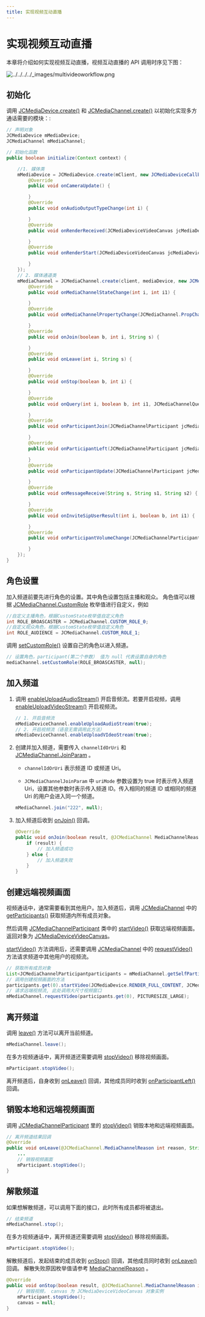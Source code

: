 ```yaml
---
title: 实现视频互动直播
---
```

# 实现视频互动直播

本章将介绍如何实现视频互动直播，视频互动直播的 API 调用时序见下图：

![../../../../\_images/multivideoworkflow.png](../../../../_images/multivideoworkflow.png)

## 初始化

调用
[JCMediaDevice.create()](https://developer.juphoon.com/portal/reference/V2.1/android/com/juphoon/cloud/JCMediaDevice.html#create-com.juphoon.cloud.JCClient-com.juphoon.cloud.JCMediaDeviceCallback-)
和
[JCMediaChannel.create()](https://developer.juphoon.com/portal/reference/V2.1/android/com/juphoon/cloud/JCMediaChannel.html#create-com.juphoon.cloud.JCClient-com.juphoon.cloud.JCMediaDevice-com.juphoon.cloud.JCMediaChannelCallback-)
以初始化实现多方通话需要的模块：:

``````java
// 声明对象
JCMediaDevice mMediaDevice;
JCMediaChannel mMediaChannel;

// 初始化函数
public boolean initialize(Context context) {

    //1. 媒体类
    mMediaDevice = JCMediaDevice.create(mClient, new JCMediaDeviceCallback() {
        @Override
        public void onCameraUpdate() {

        }
        @Override
        public void onAudioOutputTypeChange(int i) {

        }
        @Override
        public void onRenderReceived(JCMediaDeviceVideoCanvas jcMediaDeviceVideoCanvas) {

        }
        @Override
        public void onRenderStart(JCMediaDeviceVideoCanvas jcMediaDeviceVideoCanvas) {

        }
    });
    // 2. 媒体通道类
    mMediaChannel = JCMediaChannel.create(client, mediaDevice, new JCMediaChannelCallback() {
        @Override
        public void onMediaChannelStateChange(int i, int i1) {

        }
        @Override
        public void onMediaChannelPropertyChange(JCMediaChannel.PropChangeParam propChangeParam) {

        }
        @Override
        public void onJoin(boolean b, int i, String s) {

        }
        @Override
        public void onLeave(int i, String s) {

        }
        @Override
        public void onStop(boolean b, int i) {

        }
        @Override
        public void onQuery(int i, boolean b, int i1, JCMediaChannelQueryInfo jcMediaChannelQueryInfo) {

        }
        @Override
        public void onParticipantJoin(JCMediaChannelParticipant jcMediaChannelParticipant) {

        }
        @Override
        public void onParticipantLeft(JCMediaChannelParticipant jcMediaChannelParticipant) {

        }
        @Override
        public void onParticipantUpdate(JCMediaChannelParticipant jcMediaChannelParticipant, JCMediaChannelParticipant.ChangeParam changeParam) {

        }
        @Override
        public void onMessageReceive(String s, String s1, String s2) {

        }
        @Override
        public void onInviteSipUserResult(int i, boolean b, int i1) {

        }
        @Override
        public void onParticipantVolumeChange(JCMediaChannelParticipant jcMediaChannelParticipant) {

        }
    });
}
``````

## 角色设置

加入频道前要先进行角色的设置。其中角色设置包括主播和观众。 角色值可以根据
[JCMediaChannel.CustomRole](https://developer.juphoon.com/portal/reference/V2.1/android/com/juphoon/cloud/JCMediaChannel.html#CUSTOM_ROLE_0)
枚举值进行自定义，例如

``````java
//自定义主播角色，根据CustomState枚举值自定义角色
int ROLE_BROASCASTER = JCMediaChannel.CUSTOM_ROLE_0;
//自定义观众角色，根据CustomState枚举值自定义角色
int ROLE_AUDIENCE = JCMediaChannel.CUSTOM_ROLE_1;
``````

调用
[setCustomRole()](https://developer.juphoon.com/portal/reference/V2.1/android/com/juphoon/cloud/JCMediaChannel.html#setCustomRole-int-com.juphoon.cloud.JCMediaChannelParticipant-)
设置自己的角色以进入频道。

``````java
// 设置角色，participant(第二个参数） 值为 null 代表设置自身的角色
mediaChannel.setCustomRole(ROLE_BROASCASTER, null);
``````

## 加入频道

1. 调用
    [enableUploadAudioStream()](https://developer.juphoon.com/portal/reference/V2.1/android/com/juphoon/cloud/JCMediaChannel.html#enableUploadAudioStream-boolean-)
    开启音频流。若要开启视频，调用
    [enableUploadVideoStream()](https://developer.juphoon.com/portal/reference/V2.1/android/com/juphoon/cloud/JCMediaChannel.html#enableUploadVideoStream-boolean-)
    开启视频流。

    ``````java
    // 1. 开启音频流
    mMediaDeviceChannel.enableUploadAudioStream(true);
    // 2. 开启视频流（语音无需调用此方法）
    mMediaDeviceChannel.enableUploadVIdeoStream(true);
    ``````

2. 创建并加入频道，需要传入 `channelIdOrUri` 和
    [JCMediaChannel.JoinParam](https://developer.juphoon.com/portal/reference/V2.1/android/com/juphoon/cloud/JCMediaChannel.JoinParam.html)
    。

      - `channelIdOrUri` 表示频道 ID 或频道 Uri。

      - `JCMediaChannelJoinParam` 中 `uriMode` 参数设置为 true 时表示传入频道
        Uri，设置其他参数时表示传入频道 ID。传入相同的频道 ID 或相同的频道 Uri 的用户会进入同一个频道。

    ``````java
    mMediaChannel.join("222", null);
    ``````

3. 加入频道后收到
    [onJoin()](https://developer.juphoon.com/portal/reference/V2.1/android/com/juphoon/cloud/JCMediaChannelCallback.html#onJoin-boolean-int-java.lang.String-)
    回调。

    ``````java
    @Override
    public void onJoin(boolean result, @JCMediaChannel MediaChannelReason int reason, String channelId) {
        if (result) {
            // 加入频道成功
        } else {
            // 加入频道失败
        }
    }
    ``````

## 创建远端视频画面

视频通话中，通常需要看到其他用户。加入频道后，调用
[JCMediaChannel](https://developer.juphoon.com/portal/reference/V2.1/android/com/juphoon/cloud/JCMediaChannel.html)
中的
[getParticipants()](https://developer.juphoon.com/portal/reference/V2.1/android/com/juphoon/cloud/JCMediaChannel.html#getParticipants--)
获取频道内所有成员对象。

然后调用
[JCMediaChannelParticipant](https://developer.juphoon.com/portal/reference/V2.1/android/com/juphoon/cloud/JCMediaChannelParticipant.html)
类中的
[startVideo()](https://developer.juphoon.com/portal/reference/V2.1/android/com/juphoon/cloud/JCMediaChannelParticipant.html#startVideo-int-int-)
获取远端视频画面。返回对象为
[JCMediaDeviceVideoCanvas](https://developer.juphoon.com/portal/reference/V2.1/android/com/juphoon/cloud/JCMediaDeviceVideoCanvas.html)。

[startVideo()](https://developer.juphoon.com/portal/reference/V2.1/android/com/juphoon/cloud/JCMediaChannelParticipant.html#startVideo-int-int-)
方法调用后，还需要调用
[JCMediaChannel](https://developer.juphoon.com/portal/reference/V2.1/android/com/juphoon/cloud/JCMediaChannel.html)
中的
[requestVideo()](https://developer.juphoon.com/portal/reference/V2.1/android/com/juphoon/cloud/JCMediaChannel.html#requestVideo-com.juphoon.cloud.JCMediaChannelParticipant-int-)
方法请求频道中其他用户的视频流。

``````java
// 获取所有成员对象
List<JCMediaChannelParticipantparticipants = mMediaChannel.getSelfParticipant();
// 调用创建视频画面的方法
participants.get(0).startVideo(JCMediaDevice.RENDER_FULL_CONTENT, JCMediaChannel.PICTURESIZE_NONE);
// 请求远端视频流, 此处调用大尺寸视频窗口
mMediaChannel.requestVideo(participants.get(0), PICTURESIZE_LARGE);
``````

## 离开频道

调用
[leave()](https://developer.juphoon.com/portal/reference/V2.1/android/com/juphoon/cloud/JCMediaChannel.html#leave--)
方法可以离开当前频道。

``````java
mMediaChannel.leave();
``````

在多方视频通话中，离开频道还需要调用
[stopVideo()](https://developer.juphoon.com/portal/reference/V2.1/android/com/juphoon/cloud/JCMediaChannelParticipant.html#stopVideo--)
移除视频画面。

``````java
mParticipant.stopVideo();
``````

离开频道后，自身收到
[onLeave()](https://developer.juphoon.com/portal/reference/V2.1/android/com/juphoon/cloud/JCMediaChannelCallback.html#onLeave-int-java.lang.String-)
回调，其他成员同时收到
[onParticipantLeft()](https://developer.juphoon.com/portal/reference/V2.1/android/com/juphoon/cloud/JCMediaChannelCallback.html#onParticipantLeft-com.juphoon.cloud.JCMediaChannelParticipant-)
回调。

## 销毁本地和远端视频画面

调用
[JCMediaChannelParticipant](https://developer.juphoon.com/portal/reference/V2.1/android/com/juphoon/cloud/JCMediaChannelParticipant.html)
里的
[stopVideo()](https://developer.juphoon.com/portal/reference/V2.1/android/com/juphoon/cloud/JCMediaChannelParticipant.html#stopVideo--)
销毁本地和远端视频画面。

``````java
// 离开频道结果回调
@Override
public void onLeave(@JCMediaChannel.MediaChannelReason int reason, String channelId) {
    ...
    // 销毁视频画面
    mParticipant.stopVideo();
}
``````

## 解散频道

如果想解散频道，可以调用下面的接口，此时所有成员都将被退出。

``````java
// 结束频道
mMediaChannel.stop();
``````

在多方视频通话中，离开频道还需要调用
[stopVideo()](https://developer.juphoon.com/portal/reference/V2.1/android/com/juphoon/cloud/JCMediaChannelParticipant.html#stopVideo--)
移除视频画面。

``````java
mParticipant.stopVideo();
``````

解散频道后，发起结束的成员收到
[onStop()](https://developer.juphoon.com/portal/reference/V2.1/android/com/juphoon/cloud/JCMediaChannelCallback.html#onStop-boolean-int-)
回调，其他成员同时收到
[onLeave()](https://developer.juphoon.com/portal/reference/V2.1/android/com/juphoon/cloud/JCMediaChannelCallback.html#onLeave-int-java.lang.String-)
回调。 解散失败原因枚举值请参考
[MediaChannelReason](https://developer.juphoon.com/portal/reference/V2.1/android/com/juphoon/cloud/JCMediaChannel.html#REASON_ALREADY_JOINED)
。

``````java
@Override
public void onStop(boolean result, @JCMediaChannel.MediaChannelReason int reason) {
    // 销毁视频， canvas 为 JCMediaDeviceVideoCanvas 对象实例
    mParticipant.stopVideo();
    canvas = null;
}
``````
